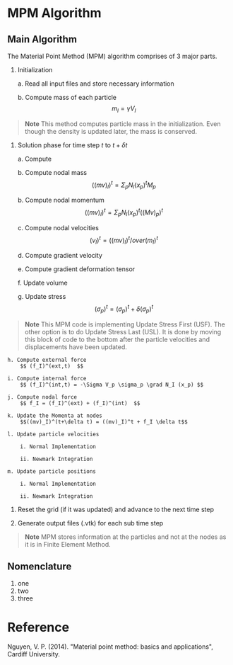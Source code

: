 # MPM Algorithm

## Main Algorithm

The Material Point Method (MPM) algorithm comprises of 3 major parts.

1. Initialization

    a. Read all input files and store necessary information

    b. Compute mass of each particle
        $$ m_I = \gamma V_I $$

> **Note** This method computes particle mass in the initialization. Even though the density is updated later, the mass is conserved.


1. Solution phase for time step $t$ to $t + \delta t$

    a. Compute 

    b. Compute nodal mass 
        $$ ((mv)_I)^t = \Sigma_p N_I(x_p)^t M_p $$

    b. Compute nodal momentum
        $$ ((mv)_I)^t = \Sigma_p N_I(x_p)^t ((Mv)_p)^t $$

    c. Compute nodal velocities
        $$ (v_I)^t = ((mv)_I)^t /over (m_I)^t   $$

    d. Compute gradient velocity
        $$   $$

    e. Compute gradient deformation tensor
        $$   $$

    f. Update volume
        $$   $$

    g. Update stress
        $$ (\sigma_p)^t = (\sigma_p)^t + \delta (\sigma_p)^t   $$

> **Note** This MPM code is implementing Update Stress First (USF). The other option is to do Update Stress Last (USL). It is done by moving this block of code to the bottom after the particle velocities and displacements have been updated.


    h. Compute external force
        $$ (f_I)^(ext,t)  $$

    i. Compute internal force
        $$ (f_I)^(int,t) = -\Sigma V_p \sigma_p \grad N_I (x_p) $$

    j. Compute nodal force
        $$ f_I = (f_I)^(ext) + (f_I)^(int)  $$
   
    k. Update the Momenta at nodes
        $$((mv)_I)^(t+\delta t) = ((mv)_I)^t + f_I \delta t$$
   
    l. Update particle velocities
        
        i. Normal Implementation

        ii. Newmark Integration

    m. Update particle positions

        i. Normal Implementation

        ii. Newmark Integration

1. Reset the grid (if it was updated) and advance to the next time step

1. Generate output files (.vtk) for each sub time step

> **Note** MPM stores information at the particles and not at the nodes as it is in Finite Element Method.

## Nomenclature

1. one
1. two
1. three


# Reference

Nguyen, V. P. (2014). "Material point method: basics and applications", Cardiff University.
